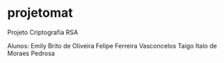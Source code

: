 # projetomat
Projeto Criptografia RSA 

Alunos: 
Emily Brito de Oliveira
Felipe Ferreira Vasconcelos
Taigo Italo de Moraes Pedrosa
